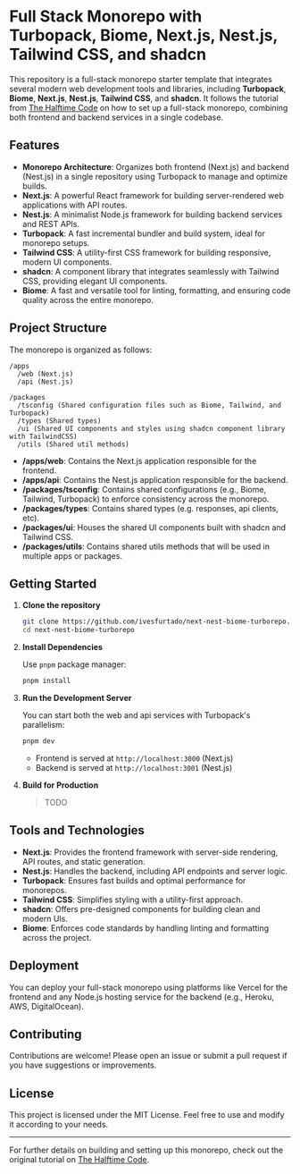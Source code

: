 # Full Stack Monorepo with Turbopack, Biome, Next.js, Nest.js, Tailwind CSS, and shadcn

This repository is a full-stack monorepo starter template that integrates several modern web development tools and libraries, including **Turbopack**, **Biome**, **Next.js**, **Nest.js**, **Tailwind CSS**, and **shadcn**. It follows the tutorial from [The Halftime Code](https://www.thehalftimecode.com/building-a-full-stack-monorepo-with-turbopack-biome-next-js-nest-js-tailwind-css-and-shadcn/) on how to set up a full-stack monorepo, combining both frontend and backend services in a single codebase.

## Features

- **Monorepo Architecture**: Organizes both frontend (Next.js) and backend (Nest.js) in a single repository using Turbopack to manage and optimize builds.
- **Next.js**: A powerful React framework for building server-rendered web applications with API routes.
- **Nest.js**: A minimalist Node.js framework for building backend services and REST APIs.
- **Turbopack**: A fast incremental bundler and build system, ideal for monorepo setups.
- **Tailwind CSS**: A utility-first CSS framework for building responsive, modern UI components.
- **shadcn**: A component library that integrates seamlessly with Tailwind CSS, providing elegant UI components.
- **Biome**: A fast and versatile tool for linting, formatting, and ensuring code quality across the entire monorepo.

## Project Structure

The monorepo is organized as follows:

```
/apps
  /web (Next.js)
  /api (Nest.js)

/packages
  /tsconfig (Shared configuration files such as Biome, Tailwind, and Turbopack)
  /types (Shared types)
  /ui (Shared UI components and styles using shadcn component library with TailwindCSS)
  /utils (Shared util methods)
```

- **/apps/web**: Contains the Next.js application responsible for the frontend.
- **/apps/api**: Contains the Nest.js application responsible for the backend.
- **/packages/tsconfig**: Contains shared configurations (e.g., Biome, Tailwind, Turbopack) to enforce consistency across the monorepo.
- **/packages/types**: Contains shared types (e.g. responses, api clients, etc).
- **/packages/ui**: Houses the shared UI components built with shadcn and Tailwind CSS.
- **/packages/utils**: Contains shared utils methods that will be used in multiple apps or packages.

## Getting Started

1. **Clone the repository**

   ```bash
   git clone https://github.com/ivesfurtado/next-nest-biome-turborepo.git
   cd next-nest-biome-turborepo
   ```

2. **Install Dependencies**

   Use `pnpm` package manager:

   ```bash
   pnpm install
   ```

3. **Run the Development Server**

   You can start both the web and api services with Turbopack's parallelism:

   ```bash
   pnpm dev
   ```

   - Frontend is served at `http://localhost:3000` (Next.js)
   - Backend is served at `http://localhost:3001` (Nest.js)

4. **Build for Production**

   > TODO

## Tools and Technologies

- **Next.js**: Provides the frontend framework with server-side rendering, API routes, and static generation.
- **Nest.js**: Handles the backend, including API endpoints and server logic.
- **Turbopack**: Ensures fast builds and optimal performance for monorepos.
- **Tailwind CSS**: Simplifies styling with a utility-first approach.
- **shadcn**: Offers pre-designed components for building clean and modern UIs.
- **Biome**: Enforces code standards by handling linting and formatting across the project.

## Deployment

You can deploy your full-stack monorepo using platforms like Vercel for the frontend and any Node.js hosting service for the backend (e.g., Heroku, AWS, DigitalOcean).

## Contributing

Contributions are welcome! Please open an issue or submit a pull request if you have suggestions or improvements.

## License

This project is licensed under the MIT License. Feel free to use and modify it according to your needs.

---

For further details on building and setting up this monorepo, check out the original tutorial on [The Halftime Code](https://www.thehalftimecode.com/building-a-full-stack-monorepo-with-turbopack-biome-next-js-nest-js-tailwind-css-and-shadcn/).